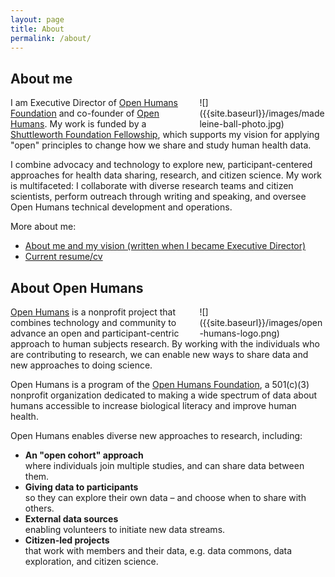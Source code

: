 ```yaml
---
layout: page
title: About
permalink: /about/
---
```

<style>
.about-page-img {
    float: right;
    width: 40%;
    margin-left: 10px;
}
</style>

## About me

<div class="about-page-img" markdown="1">
  ![]({{site.baseurl}}/images/madeleine-ball-photo.jpg)
</div>

I am Executive Director of [Open Humans Foundation](http://openhumansfoundation.org)
and co-founder of [Open Humans](https://www.openhumans.org). My work is funded
by a [Shuttleworth Foundation Fellowship](https://shuttleworthfoundation.org/fellows/madeleine-ball/),
which supports my vision for applying "open" principles to change how we share
and study human health data.

I combine advocacy and technology to explore new,
participant-centered approaches for health data sharing, research, and
citizen science. My work is multifaceted: I collaborate with diverse research
teams and citizen scientists, perform outreach through
writing and speaking, and oversee Open Humans technical development and
operations.

More about me:

* [About me and my vision (written when I became Executive Director)]({{site.baseurl}}/introducing-myself-as-executive-director/)
* [Current resume/cv]({{site.baseurl}}/files/resume.pdf)

## About Open Humans

<div class="about-page-img" markdown="1">
  ![]({{site.baseurl}}/images/open-humans-logo.png)
</div>

[Open Humans](https://www.openhumans.org/)
is a nonprofit project that combines technology and
community to advance an open and participant-centric
approach to human subjects research. By working with
the individuals who are contributing to research,
we can enable new ways to share data and new
approaches to doing science.

Open Humans is a program of the
[Open Humans Foundation](http://openhumansfoundation.org),
a 501(c)(3) nonprofit organization dedicated to making a
wide spectrum of data about humans accessible to increase
biological literacy and improve human health.

Open Humans enables diverse new approaches to research,
including:

* **An "open cohort" approach**<br>
  where individuals join multiple studies, and can share
  data between them.
* **Giving data to participants**<br>
  so they can explore their own data &ndash; and
  choose when to share with others.
* **External data sources**<br>
  enabling volunteers to initiate new data streams.
* **Citizen-led projects**<br> that work with members
  and their data, e.g. data commons, data exploration,
  and citizen science.
